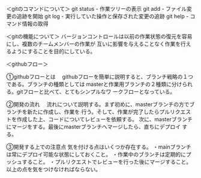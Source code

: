 ＜gitのコマンドについて＞
git status - 作業ツリーの表示
git add - ファイル変更の追跡を開始
git log - 実行していた操作と保存された変更の追跡
git help - コマンド情報の取得

＜gitの機能について＞
バージョンコントロールは以前の作業状態の復元を容易にし、複数のチームメンバーの作業が
互いに影響を与えることなく作業を行えるようにすることを目的にしている。

＜githubフロー＞

①githubフローとは
　githubフローを簡単に説明すると、ブランチ戦略の１つである。ブランチの種類としては
masterと作業用ブランチの２種類に分けられる。gitフローと比べて、とてもシンプルなワ
ークフローとなっている。


②開発の流れ
　流れについて説明する。まず初めに、masterブランチの方でブランチを新たに作成し、作業を
行う。そして、作業が完了したらプルリクエストを作成した上、コードについてレビューを依頼する。
次に、masterブランチにマージをする。最後にmasterブランチへマージしたら、直ちにデプロイ
する。


③開発する上での注意点
気を付ける点はいくつか存在する。
・mainブランチは常にデプロイ可能な状態にしておくこと。
・作業中のブランチは定期的にプッシュすること。
・プルリクエストでレビューを行った後にマージすること。
以上の点を気をつけなければならない。

